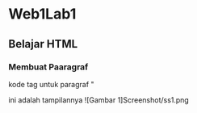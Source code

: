# Web1Lab1
## Belajar HTML

### Membuat Paaragraf
kode tag untuk paragraf "<p>
ini adalah tampilannya
![Gambar 1]Screenshot/ss1.png